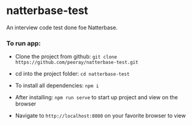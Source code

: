 # natterbase-test

An interview code test done foe Natterbase.

### To run app:

- Clone the project from github: `git clone https://github.com/peoray/natterbase-test.git`

- cd into the project folder: `cd natterbase-test`

- To install all dependencies: `npm i`

- After installing: `npm run serve` to start up project and view on the browser

- Navigate to `http://localhost:8080` on your favorite browser to view
